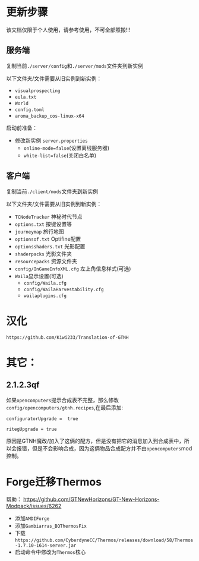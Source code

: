 # 更新步骤

该文档仅限于个人使用，请参考使用，不可全部照搬!!!

## 服务端

复制当前`./server/config`和`./server/mods`文件夹到新实例

以下文件夹/文件需要从旧实例到新实例：

 - `visualprospecting`
 - `eula.txt`
 - `World`
 - `config.toml`
 - `aroma_backup_cos-linux-x64`

启动前准备：
 - 修改新实例 `server.properties`
   - `online-mode=false`(设置离线服务器)
   - `white-list=false`(关闭白名单)

## 客户端

复制当前`./client/mods`文件夹到新实例

以下文件夹/文件需要从旧实例到新实例：

  -  `TCNodeTracker` 神秘时代节点
  -  `options.txt`  按键设置等
  -  `journeymap` 旅行地图
  -  `optionsof.txt` Optifine配置
  -  `optionsshaders.txt` 光影配置
  -  `shaderpacks` 光影文件夹
  -  `resourcepacks` 资源文件夹
  -  `config/InGameInfoXML.cfg` 左上角信息样式(可选)
  -  `Waila`显示设置(可选)
     -  `config/Waila.cfg`
     -  `config/WailaHarvestability.cfg`
     -  `wailaplugins.cfg`

# 汉化

`https://github.com/Kiwi233/Translation-of-GTNH`

# 其它：

## 2.1.2.3qf

如果`opencomputers`提示合成表不完整，那么修改`config/opencomputers/gtnh.recipes`,在最后添加:
```
configuratorUpgrade =  true

ritegUpgrade = true

```

原因是GTNH魔改/加入了这俩的配方，但是没有把它的消息加入到合成表中，所以会报错，但是不会影响合成，因为这俩物品合成配方并不由`opencomputers`mod控制。

# Forge迁移Thermos

帮助： https://github.com/GTNewHorizons/GT-New-Horizons-Modpack/issues/6262

 - 添加`AMDIForge`
 - 添加`Gambiarras_BQThermosFix`
 - 下载`https://github.com/CyberdyneCC/Thermos/releases/download/58/Thermos-1.7.10-1614-server.jar`
 - 启动命令中修改为`Thermos`核心